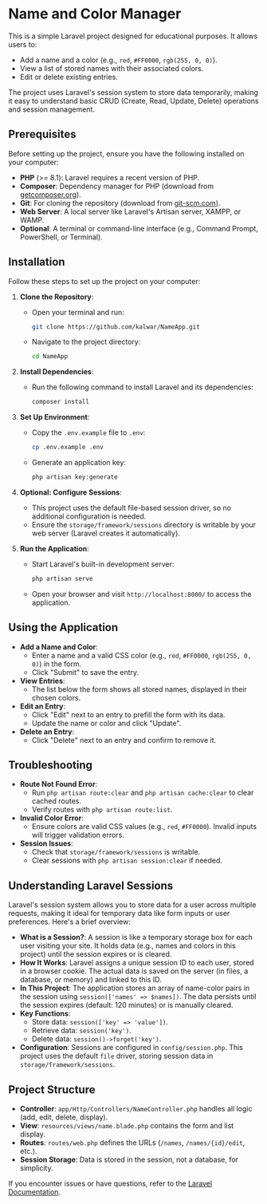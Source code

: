 # Name and Color Manager

This is a simple Laravel project designed for educational purposes. It allows users to:
- Add a name and a color (e.g., `red`, `#FF0000`, `rgb(255, 0, 0)`).
- View a list of stored names with their associated colors.
- Edit or delete existing entries.

The project uses Laravel's session system to store data temporarily, making it easy to understand basic CRUD (Create, Read, Update, Delete) operations and session management.

## Prerequisites

Before setting up the project, ensure you have the following installed on your computer:
- **PHP** (>= 8.1): Laravel requires a recent version of PHP.
- **Composer**: Dependency manager for PHP (download from [getcomposer.org](https://getcomposer.org/)).
- **Git**: For cloning the repository (download from [git-scm.com](https://git-scm.com/)).
- **Web Server**: A local server like Laravel's Artisan server, XAMPP, or WAMP.
- **Optional**: A terminal or command-line interface (e.g., Command Prompt, PowerShell, or Terminal).

## Installation

Follow these steps to set up the project on your computer:

1. **Clone the Repository**:
   - Open your terminal and run:
     ```bash
     git clone https://github.com/kalwar/NameApp.git
     ```
   - Navigate to the project directory:
     ```bash
     cd NameApp
     ```

2. **Install Dependencies**:
   - Run the following command to install Laravel and its dependencies:
     ```bash
     composer install
     ```

3. **Set Up Environment**:
   - Copy the `.env.example` file to `.env`:
     ```bash
     cp .env.example .env
     ```
   - Generate an application key:
     ```bash
     php artisan key:generate
     ```

4. **Optional: Configure Sessions**:
   - This project uses the default file-based session driver, so no additional configuration is needed.
   - Ensure the `storage/framework/sessions` directory is writable by your web server (Laravel creates it automatically).

5. **Run the Application**:
   - Start Laravel's built-in development server:
     ```bash
     php artisan serve
     ```
   - Open your browser and visit `http://localhost:8000/` to access the application.

## Using the Application

- **Add a Name and Color**:
  - Enter a name and a valid CSS color (e.g., `red`, `#FF0000`, `rgb(255, 0, 0)`) in the form.
  - Click "Submit" to save the entry.
- **View Entries**:
  - The list below the form shows all stored names, displayed in their chosen colors.
- **Edit an Entry**:
  - Click "Edit" next to an entry to prefill the form with its data.
  - Update the name or color and click "Update".
- **Delete an Entry**:
  - Click "Delete" next to an entry and confirm to remove it.

## Troubleshooting

- **Route Not Found Error**:
  - Run `php artisan route:clear` and `php artisan cache:clear` to clear cached routes.
  - Verify routes with `php artisan route:list`.
- **Invalid Color Error**:
  - Ensure colors are valid CSS values (e.g., `red`, `#FF0000`). Invalid inputs will trigger validation errors.
- **Session Issues**:
  - Check that `storage/framework/sessions` is writable.
  - Clear sessions with `php artisan session:clear` if needed.

## Understanding Laravel Sessions

Laravel's session system allows you to store data for a user across multiple requests, making it ideal for temporary data like form inputs or user preferences. Here's a brief overview:

- **What is a Session?**: A session is like a temporary storage box for each user visiting your site. It holds data (e.g., names and colors in this project) until the session expires or is cleared.
- **How It Works**: Laravel assigns a unique session ID to each user, stored in a browser cookie. The actual data is saved on the server (in files, a database, or memory) and linked to this ID.
- **In This Project**: The application stores an array of name-color pairs in the session using `session(['names' => $names])`. The data persists until the session expires (default: 120 minutes) or is manually cleared.
- **Key Functions**:
  - Store data: `session(['key' => 'value'])`.
  - Retrieve data: `session('key')`.
  - Delete data: `session()->forget('key')`.
- **Configuration**: Sessions are configured in `config/session.php`. This project uses the default `file` driver, storing session data in `storage/framework/sessions`.

## Project Structure

- **Controller**: `app/Http/Controllers/NameController.php` handles all logic (add, edit, delete, display).
- **View**: `resources/views/name.blade.php` contains the form and list display.
- **Routes**: `routes/web.php` defines the URLs (`/names`, `/names/{id}/edit`, etc.).
- **Session Storage**: Data is stored in the session, not a database, for simplicity.

If you encounter issues or have questions, refer to the [Laravel Documentation](https://laravel.com/docs).
